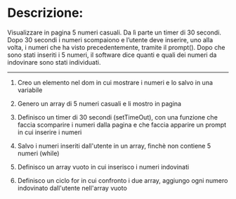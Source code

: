 # Descrizione:
Visualizzare in pagina 5 numeri casuali. Da lì parte un timer di 30 secondi.
Dopo 30 secondi i numeri scompaiono e l’utente deve inserire, uno alla volta, i numeri che ha visto precedentemente, tramite il prompt().
Dopo che sono stati inseriti i 5 numeri, il software dice quanti e quali dei numeri da indovinare sono stati individuati.

***

1. Creo un elemento nel dom in cui mostrare i numeri e lo salvo in una variabile

2. Genero un array di 5 numeri casuali e li mostro in pagina

3. Definisco un timer di 30 secondi (setTimeOut), con una funzione che faccia scomparire i numeri dalla pagina e che faccia apparire un prompt in cui inserire i numeri

4. Salvo i numeri inseriti dall'utente in un array, finchè non contiene 5 numeri (while)

5. Definisco un array vuoto in cui inserisco i numeri indovinati

6. Definisco un ciclo for in cui confronto i due array, aggiungo ogni numero indovinato dall'utente nell'array vuoto